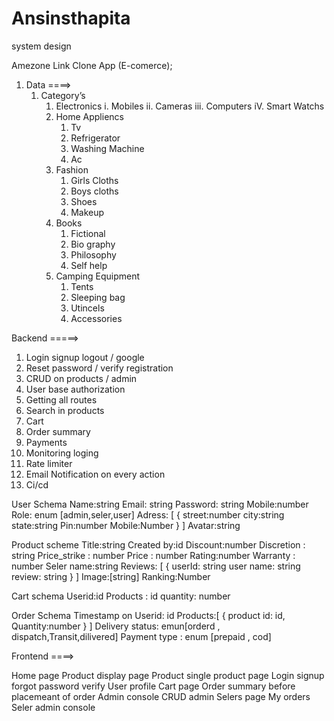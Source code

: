 # Ansinsthapita

system design

Amezone Link Clone App (E-comerce);

1. Data ====>
    1. Category’s
        1. Electronics
		i. Mobiles
		ii. Cameras
		iii. Computers
		iV. Smart Watchs 
        2. Home Appliencs  
            1. Tv
            2. Refrigerator
            3. Washing Machine
            4. Ac
        3. Fashion
            1. Girls Cloths
            2. Boys cloths
            3. Shoes
            4. Makeup
        4. Books
            1. Fictional 
            2. Bio graphy
            3. Philosophy 
            4. Self help
        5. Camping Equipment
            1. Tents
            2. Sleeping bag
            3. Utincels
            4. Accessories

Backend =====>

1. Login signup logout / google
2. Reset password / verify registration
3. CRUD on products / admin
4. User base authorization
5. Getting all routes
6. Search in products
7. Cart 
8. Order summary
9. Payments
10. Monitoring loging
11. Rate limiter
12. Email Notification on every action
13. Ci/cd

User Schema
Name:string
Email: string
Password: string
Mobile:number
Role: enum [admin,seler,user]
Adress: [
{
	street:number
	city:string
	state:string
	Pin:number
	Mobile:Number
}
]
Avatar:string


Product scheme
Title:string
Created by:id
Discount:number
Discretion : string
Price_strike : number
Price : number
Rating:number
Warranty : number
Seler name:string
Reviews: [
{
	userId: string
	user name: string
	review: string
} 
]
Image:[string]
Ranking:Number


Cart schema
Userid:id
Products : id
quantity: number

Order Schema
Timestamp on
Userid: id
Products:[
{
product id: id,
Quantity:number
}
]
Delivery status: emun[orderd , dispatch,Transit,dilivered]
Payment type : enum [prepaid , cod]


Frontend ====>

Home page
Product display page
Product single product page
Login signup forgot password verify 
User profile
Cart page
Order summary before placemeant of order
Admin console CRUD admin
Selers page My orders  
Seler admin console


